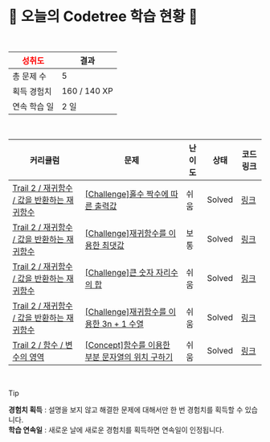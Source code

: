 # 🌲 오늘의 Codetree 학습 현황 🌲

<br />

| <span style="color:red;display:block;text-align:center;"> **성취도**</span> | 결과 |
|---|---|
| 총 문제 수 | 5 |
| 획득 경험치 | 160 / 140 XP |
| 연속 학습 일 | 2 일 |

<br />

|커리큘럼|문제|난이도|상태|코드 링크|
|---|---|---|---|---|
|[Trail 2 / 재귀함수 / 값을 반환하는 재귀함수](https://https://en.codetree.ai/trail-info/novice-mid/)|[[Challenge]홀수 짝수에 따른 출력값](https://https://en.codetree.ai/trails/complete/curated-cards/challenge-output-value-based-on-odd-even-numbers/)|쉬움|Solved|[링크](https://github.com/khg1109/codetree-TILs/blob/main/250114/%ED%99%80%EC%88%98%20%EC%A7%9D%EC%88%98%EC%97%90%20%EB%94%B0%EB%A5%B8%20%EC%B6%9C%EB%A0%A5%EA%B0%92/output-value-based-on-odd-even-numbers.java)|
|[Trail 2 / 재귀함수 / 값을 반환하는 재귀함수](https://https://en.codetree.ai/trail-info/novice-mid/)|[[Challenge]재귀함수를 이용한 최댓값](https://https://en.codetree.ai/trails/complete/curated-cards/challenge-maximum-value-with-recursive-function/)|보통|Solved|[링크](https://github.com/khg1109/codetree-TILs/blob/main/250114/%EC%9E%AC%EA%B7%80%ED%95%A8%EC%88%98%EB%A5%BC%20%EC%9D%B4%EC%9A%A9%ED%95%9C%20%EC%B5%9C%EB%8C%93%EA%B0%92/maximum-value-with-recursive-function.java)|
|[Trail 2 / 재귀함수 / 값을 반환하는 재귀함수](https://https://en.codetree.ai/trail-info/novice-mid/)|[[Challenge]큰 숫자 자리수의 합](https://https://en.codetree.ai/trails/complete/curated-cards/challenge-sum-of-large-numeric-digits/)|쉬움|Solved|[링크](https://github.com/khg1109/codetree-TILs/blob/main/250114/%ED%81%B0%20%EC%88%AB%EC%9E%90%20%EC%9E%90%EB%A6%AC%EC%88%98%EC%9D%98%20%ED%95%A9/sum-of-large-numeric-digits.java)|
|[Trail 2 / 재귀함수 / 값을 반환하는 재귀함수](https://https://en.codetree.ai/trail-info/novice-mid/)|[[Challenge]재귀함수를 이용한 3n + 1 수열](https://https://en.codetree.ai/trails/complete/curated-cards/challenge-3n-plus-1-sequence-with-recursive-function/)|쉬움|Solved|[링크](https://github.com/khg1109/codetree-TILs/blob/main/250114/%EC%9E%AC%EA%B7%80%ED%95%A8%EC%88%98%EB%A5%BC%20%EC%9D%B4%EC%9A%A9%ED%95%9C%203n%20%2B%201%20%EC%88%98%EC%97%B4/3n-plus-1-sequence-with-recursive-function.java)|
|[Trail 2 / 함수 / 변수의 영역](https://https://en.codetree.ai/trail-info/novice-mid/)|[[Concept]함수를 이용한 부분 문자열의 위치 구하기](https://https://en.codetree.ai/trails/complete/curated-cards/intro-find-the-location-of-a-substring-using-a-function/)|쉬움|Solved|[링크](https://github.com/khg1109/codetree-TILs/blob/main/250114/%ED%95%A8%EC%88%98%EB%A5%BC%20%EC%9D%B4%EC%9A%A9%ED%95%9C%20%EB%B6%80%EB%B6%84%20%EB%AC%B8%EC%9E%90%EC%97%B4%EC%9D%98%20%EC%9C%84%EC%B9%98%20%EA%B5%AC%ED%95%98%EA%B8%B0/find-the-location-of-a-substring-using-a-function.java)|


<br />

> [!TIP]
> **경험치 획득** : 설명을 보지 않고 해결한 문제에 대해서만 한 번 경험치를 획득할 수 있습니다.  
> **학습 연속일** : 새로운 날에 새로운 경험치를 획득하면 연속일이 인정됩니다.

